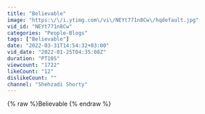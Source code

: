 ```yaml
---
title: "Believable"
image: "https:\/\/i.ytimg.com\/vi\/NEYt771n8Cw\/hqdefault.jpg"
vid_id: "NEYt771n8Cw"
categories: "People-Blogs"
tags: ["Believable"]
date: "2022-03-31T14:54:32+03:00"
vid_date: "2022-01-25T04:35:08Z"
duration: "PT10S"
viewcount: "1722"
likeCount: "12"
dislikeCount: ""
channel: "Shehzadi Shorty"
---
```

{% raw %}Believable {% endraw %}
